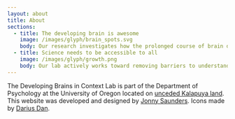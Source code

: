 ```yaml
---
layout: about
title: About
sections:
  - title: The developing brain is awesome
    image: /images/glyph/brain_spots.svg
    body: Our research investigates how the prolonged course of brain development allows humans to [learn how to navigate our complex social environment](https://kids.frontiersin.org/article/10.3389/frym.2020.00075). We approach our research from a life history perspective and endeavor to [co-create our projects with members of the populations we study](https://onlinelibrary.wiley.com/doi/abs/10.1002/icd.2273).
  - title: Science needs to be accessible to all 
    image: /images/glyph/growth.png
    body: Our lab actively works toward removing barriers to understanding, accessing, and conducting developmental cognitive neuroscience. We make our data, [tools](https://figshare.com/articles/dataset/HCP-MMP1_0_projected_on_fsaverage/3498446), and [scripts](https://github.com/devbrainlab) available. We make our papers understandable and accessible without paywalls. We host [workshops](https://abcdworkshop.github.io/) and [hackathons](https://brainhack-eugene.github.io/) to train researchers in conducting rigorous and transparent science on open datasets. Most importantly, we strive to diversify science. This means we apply an [intentional design](https://www.creativereactionlab.com/our-approach) approach to building an inclusive community within the laboratory, and also work with community members outside of the university to include their voices in the design and interpretation of research we conduct.
---
```


The Developing Brains in Context Lab is part of the Department of Psychology at the University of Oregon located on [unceded Kalapuya land](https://www.grandronde.org/history-culture/history/our-story/). This website was developed and designed by [Jonny Saunders](https://github.com/sneakers-the-rat). Icons made by [Darius Dan](https://www.flaticon.com/authors/darius-dan).